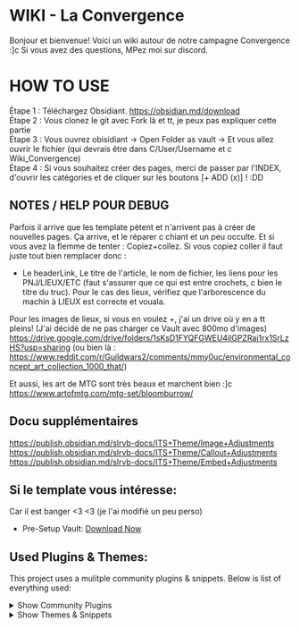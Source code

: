 # WIKI - La Convergence

Bonjour et bienvenue! Voici un wiki autour de notre campagne Convergence :]c 
Si vous avez des questions, MPez moi sur discord.

# HOW TO USE
Étape 1 :  Téléchargez Obsidiant. https://obsidian.md/download <br>
Étape 2 : Vous clonez le git avec Fork là et tt, je peux pas expliquer cette partie <br>
Étape 3 : Vous ouvrez obisidiant -> Open Folder as vault -> Et vous allez ouvrir le fichier (qui devrais être dans C/User/Username et c Wiki_Convergence) <br>
Étape 4 : Si vous souhaitez créer des pages, merci de passer par l'INDEX, d'ouvrir les catégories et de cliquer sur les boutons [+ ADD (x)] ! :DD  <br>

## NOTES / HELP POUR DEBUG
Parfois il arrive que les template pètent et n'arrivent pas à créer de nouvelles pages. Ça arrive, et le réparer c chiant et un peu occulte. Et si vous avez la flemme de tenter : Copiez+collez. Si vous copiez coller il faut juste tout bien remplacer donc : 
- Le headerLink, Le titre de l'article, le nom de fichier, les liens pour les PNJ/LIEUX/ETC (faut s'assurer que ce qui est entre crochets, c bien le titre du truc). Pour le cas des lieux, vérifiez que l'arborescence du machin à LIEUX est correcte et vouala. 

Pour les images de lieux, si vous en voulez +, j'ai un drive où y en a tt pleins! (J'ai décidé de ne pas charger ce Vault avec 800mo d'images)
https://drive.google.com/drive/folders/1sKsD1FYQFGWEU4jlGPZRai1rx1SrLzHS?usp=sharing
(ou bien là : https://www.reddit.com/r/Guildwars2/comments/mmy0uc/environmental_concept_art_collection_1000_that/)

Et aussi, les art de MTG sont très beaux et marchent bien :]c
https://www.artofmtg.com/mtg-set/bloomburrow/

## Docu supplémentaires
https://publish.obsidian.md/slrvb-docs/ITS+Theme/Image+Adjustments
https://publish.obsidian.md/slrvb-docs/ITS+Theme/Callout+Adjustments
https://publish.obsidian.md/slrvb-docs/ITS+Theme/Embed+Adjustments

## Si le template vous intéresse:
Car il est banger <3 <3 (je l'ai modifié un peu perso)
* Pre-Setup Vault: [Download Now](https://github.com/kevinkickback/Tashas-Notes-of-Everything/releases/download/v2.3.2/TashasNotesofEverything.v2.3.2.rar)

## Used Plugins & Themes:
This project uses a mulitple community plugins & snippets. Below is list of everything used:


<details><summary>Show Community Plugins</summary>

- [x] Dataview
- [x] Folder Notes
- [x] Link Headers Directly
- [x] Meta Bind
- [x] Modal Forms
- [x] Sortable
- [x] Style Settings
- [x] Templater
</details>

<details><summary>Show Themes & Snippets</summary>

- [x] [Prism](https://github.com/damiankorcz/Prism-Theme) theme by Damian Korcz
- [x] Code snippets from [SlRvb](https://github.com/SlRvb/Obsidian--ITS-Theme) & [Kepano](https://github.com/sponsors/kepano)
</details>
